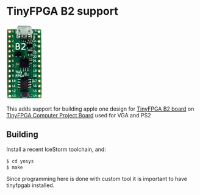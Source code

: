 # TinyFPGA B2 support

![TinyFPGA_B2 board photo](images/tinyfpga_b2.png)

This adds support for building apple one design for [TinyFPGA B2 board](http://tinyfpga.com/b-series-guide.html) on [TinyFPGA Computer Project Board](https://hackaday.io/project/29526-tinyfpga-computer-project-board) used for VGA and PS2

## Building
Install a recent IceStorm toolchain, and:

```
$ cd yosys
$ make
```

Since programming here is done with custom tool it is important to have tinyfpgab installed.
